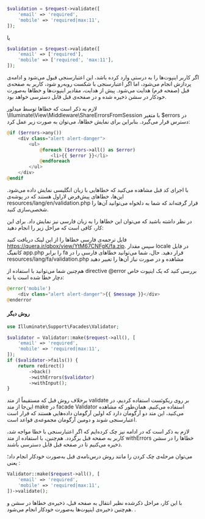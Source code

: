 ```php
$validation = $request->validate([
    'email' => 'required',
    'mobile' => 'required|max:11',
]);

```
یا
```php
$validation = $request->validate([
    'email' => ['required'],
    'mobile' => ['required', 'max:11'],
]);
```
اگر کاربر اینپوت‌ها را به درستی وارد کرده باشد، این اعتبار‌سنجی قبول می‌شود و ادامه‌ی پردازش انجام می‌شود، اما اگر اعتبار‌سنجی با شکست رو‌به‌رو شود، کاربر به صفحه‌ی قبل (صفحه فرم) هدایت می‌شود. پیش از هدایت، مقادیر اینپوت‌ها و خطا‌ها به‌صورت خودکار در سشن ذخیره شده و در صفحه‌ی قبل قابل دسترسی خواهد بود.

لازم به ذکر است که خطا‌ها توسط میدلور \Illuminate\View\Middleware\ShareErrorsFromSession با متغیر $errors در دسترس قرار می‌گیرد. بنابراین برای نمایش خطا‌ها، می‌توان به‌ صورت زیر عمل کرد:

```php
@if ($errors->any())
    <div class="alert alert-danger">
        <ul>
            @foreach ($errors->all() as $error)
                <li>{{ $error }}</li>
            @endforeach
        </ul>
    </div>
@endif
```
با اجرای کد قبل مشاهده می‌کنید که خطاهایی با زبان انگلیسی نمایش داده می‌شود. این‌ها، خطاهای پیش‌فرض لاراول هستند که در پوشه‌ی resources/lang/en/validation.php قرار گرفته‌اند که شما به دلخواه می‌توانید آن‌ها را شخصی‌سازی کنید.

در نظر داشته باشید که می‌توان این خطاها را به زبان فارسی نیز نمایش داد. برای این کار، کافی است که مراحل زیر را انجام دهید:

فایل ترجمه‌ی فارسی خطاها را از این لینک دریافت کنید
https://quera.ir/qbox/view/YtM67CNFgK/fa.zip.
سپس مقدار locale در فایل کانفیگ app.php را برابر fa قرار دهید.
حال، شما می‌توانید خطاهای فارسی را در resources/lang/fa/validation.php مشاهده و در صورت نیاز آن‌ها را تغییر دهید

هم‌چنین شما می‌توانید با استفاده از directive @error بررسی کنید که یک اینپوت خاص دچار خطا شده است یا نه:
```php
@error('mobile')
    <div class="alert alert-danger">{{ $message }}</div>
@enderror
```
#### روش دیگر
```php
use Illuminate\Support\Facades\Validator;

$validator = Validator::make($request->all(), [
    'email' => 'required',
    'mobile' => 'required|max:11',
]);
if ($validator->fails()) {
    return redirect()
        ->back()
        ->withErrors($validator)
        ->withInput();
}
```
برخلاف روش قبل که مستقیماً از متد validate بر‌ روی ریکوئست استفاده کردیم، در این‌جا از متد make در facade Validator استفاده می‌کنیم. همان‌طور که مشاهده می‌کنید، این متد دو آرگومان دارد که اولین آرگومان داده‌هایی هستند که قرار است اعتبار‌سنجی شوند و دومین آرگومان مجموعه‌ی قواعد است.

لازم به ذکر است که در ادامه نیز چک کرده‌ایم که اگر اعتبار‌سنجی با خطا مواجه شد، کاربر به صفحه قبل برگردد. هم‌چنین، با استفاده از متد withErrors خطاها را در سشن ذخیره می‌کنیم تا در صفحه قبل قابل دسترسی باشند.

می‌توان مرحله‌ی چک کردن را مانند روش درس‌نامه‌ی قبل به‌صورت خودکار انجام داد؛ یعنی
:
```php
Validator::make($request->all(), [
    'email' => 'required',
    'mobile' => 'required|max:11',
])->validate();
```
با این کار، مراحل ذکرشده نظیر انتقال به صفحه قبل، ذخیره‌ی خطاها در سشن و هم‌چنین ذخیره‌ی اینپوت‌ها به‌صورت خودکار انجام می‌شود.
.
